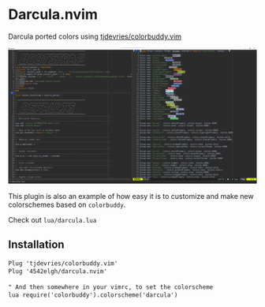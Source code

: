 # Darcula.nvim

Darcula ported colors using [tjdevries/colorbuddy.vim](https://github.com/tjdevries/colorbuddy.vim)

![screen](./media/darcula_colorscheme.png)

This plugin is also an example of how easy it is to customize and make new colorschemes based on `colorbuddy`.

Check out `lua/darcula.lua`

## Installation

```vim
Plug 'tjdevries/colorbuddy.vim'
Plug '4542elgh/darcula.nvim'

" And then somewhere in your vimrc, to set the colorscheme
lua require('colorbuddy').colorscheme('darcula')
```
